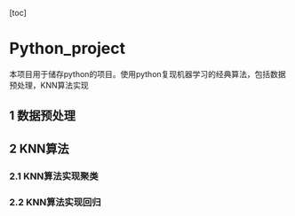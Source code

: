 
[toc]
# Python_project
本项目用于储存python的项目。使用python复现机器学习的经典算法，包括数据预处理，KNN算法实现

## 1 数据预处理
## 2 KNN算法
### 2.1 KNN算法实现聚类
### 2.2 KNN算法实现回归


